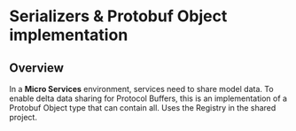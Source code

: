# Serializers & Protobuf Object implementation
## Overview
In a **Micro Services** environment, services need to share model data. To enable delta data sharing for Protocol Buffers, this is an implementation 
of a Protobuf Object type that can contain all. Uses the Registry in the shared project.
